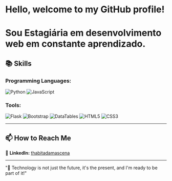 #  Hello, welcome to my GitHub profile!
#  Sou Estagiária em desenvolvimento web em constante aprendizado.

## 📚 Skills  


### Programming Languages:
![Python](https://img.shields.io/badge/Python-3776AB?style=for-the-badge&logo=python&logoColor=white)
![JavaScript](https://img.shields.io/badge/JavaScript-F7DF1E?style=for-the-badge&logo=javascript&logoColor=black)

### Tools:
![Flask](https://img.shields.io/badge/Flask-000000?style=for-the-badge&logo=flask&logoColor=white)
![Bootstrap](https://img.shields.io/badge/Bootstrap-7952B3?style=for-the-badge&logo=bootstrap&logoColor=white)
![DataTables](https://img.shields.io/badge/DataTables-3366cc?style=for-the-badge&logo=databricks&logoColor=white)
![HTML5](https://img.shields.io/badge/HTML5-E34F26?style=for-the-badge&logo=html5&logoColor=white)
![CSS3](https://img.shields.io/badge/CSS3-1572B6?style=for-the-badge&logo=css3&logoColor=white)

---



## 📫 How to Reach Me  
🔗 **LinkedIn:** [thabitadamascena](https://www.linkedin.com/in/thabita-damascena-243689205/)


---

"🎯 Technology is not just the future, it's the present, and I'm ready to be part of it!"
